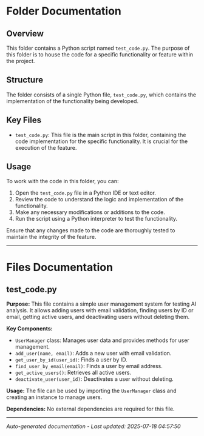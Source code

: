 # Folder Documentation

## Overview
This folder contains a Python script named `test_code.py`. The purpose of this folder is to house the code for a specific functionality or feature within the project.

## Structure
The folder consists of a single Python file, `test_code.py`, which contains the implementation of the functionality being developed.

## Key Files
- `test_code.py`: This file is the main script in this folder, containing the code implementation for the specific functionality. It is crucial for the execution of the feature.

## Usage
To work with the code in this folder, you can:
1. Open the `test_code.py` file in a Python IDE or text editor.
2. Review the code to understand the logic and implementation of the functionality.
3. Make any necessary modifications or additions to the code.
4. Run the script using a Python interpreter to test the functionality.

Ensure that any changes made to the code are thoroughly tested to maintain the integrity of the feature.

---

# Files Documentation

## test_code.py

**Purpose:** This file contains a simple user management system for testing AI analysis. It allows adding users with email validation, finding users by ID or email, getting active users, and deactivating users without deleting them.

**Key Components:**
- `UserManager` class: Manages user data and provides methods for user management.
- `add_user(name, email)`: Adds a new user with email validation.
- `get_user_by_id(user_id)`: Finds a user by ID.
- `find_user_by_email(email)`: Finds a user by email address.
- `get_active_users()`: Retrieves all active users.
- `deactivate_user(user_id)`: Deactivates a user without deleting.

**Usage:** The file can be used by importing the `UserManager` class and creating an instance to manage users.

**Dependencies:** No external dependencies are required for this file.

---
*Auto-generated documentation - Last updated: 2025-07-18 04:57:50*
